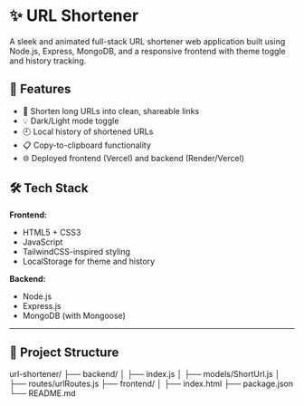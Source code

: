 # ✨ URL Shortener

A sleek and animated full-stack URL shortener web application built using Node.js, Express, MongoDB, and a responsive frontend with theme toggle and history tracking.

## 🚀 Features

- 🔗 Shorten long URLs into clean, shareable links
- 💡 Dark/Light mode toggle
- 🕘 Local history of shortened URLs
- 📋 Copy-to-clipboard functionality
- 🌐 Deployed frontend (Vercel) and backend (Render/Vercel)

## 🛠️ Tech Stack

**Frontend:**
- HTML5 + CSS3
- JavaScript
- TailwindCSS-inspired styling
- LocalStorage for theme and history

**Backend:**
- Node.js
- Express.js
- MongoDB (with Mongoose)

---

## 📁 Project Structure

url-shortener/
├── backend/
│ ├── index.js
│ ├── models/ShortUrl.js
│ ├── routes/urlRoutes.js
├── frontend/
│ ├── index.html
├── package.json
└── README.md

